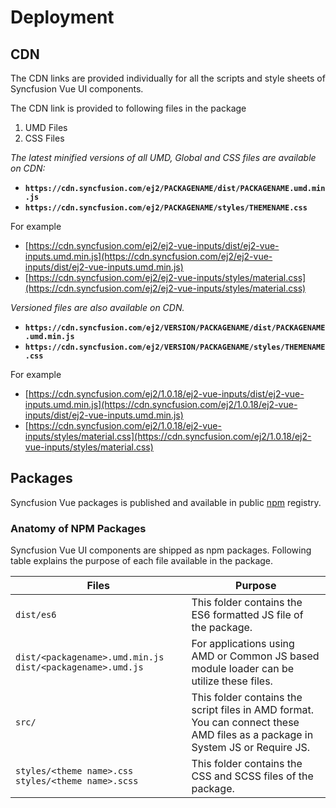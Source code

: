 # Deployment

## CDN

The CDN links are provided individually for all the scripts and style sheets of Syncfusion Vue UI components.

The CDN link is provided to following files in the package

1. UMD Files
2. CSS Files

_The latest minified versions of all UMD, Global and CSS files are available on CDN:_

* **`https://cdn.syncfusion.com/ej2/PACKAGENAME/dist/PACKAGENAME.umd.min.js`**
* **`https://cdn.syncfusion.com/ej2/PACKAGENAME/styles/THEMENAME.css`**

For example

* [https://cdn.syncfusion.com/ej2/ej2-vue-inputs/dist/ej2-vue-inputs.umd.min.js](https://cdn.syncfusion.com/ej2/ej2-vue-inputs/dist/ej2-vue-inputs.umd.min.js)
* [https://cdn.syncfusion.com/ej2/ej2-vue-inputs/styles/material.css](https://cdn.syncfusion.com/ej2/ej2-vue-inputs/styles/material.css)

_Versioned files are also available on CDN._

* **`https://cdn.syncfusion.com/ej2/VERSION/PACKAGENAME/dist/PACKAGENAME.umd.min.js`**
* **`https://cdn.syncfusion.com/ej2/VERSION/PACKAGENAME/styles/THEMENAME.css`**

For example

* [https://cdn.syncfusion.com/ej2/1.0.18/ej2-vue-inputs/dist/ej2-vue-inputs.umd.min.js](https://cdn.syncfusion.com/ej2/1.0.18/ej2-vue-inputs/dist/ej2-vue-inputs.umd.min.js)
* [https://cdn.syncfusion.com/ej2/1.0.18/ej2-vue-inputs/styles/material.css](https://cdn.syncfusion.com/ej2/1.0.18/ej2-vue-inputs/styles/material.css)

## Packages

Syncfusion Vue packages is published and available in public
[npm](https://www.npmjs.com/search?q=ej2-vue&page=1&ranking=optimal) registry.

### Anatomy of NPM Packages

Syncfusion Vue UI components are shipped as npm packages. Following table explains the purpose of each file available in the package.

|    Files                                                                  |    Purpose                                                                                                                                                                                                                                                                                   |
|---------------------------------------------------------------------------|----------------------------------------------------------------------------------------------------------------------------------------------------------------------------------------------------------------------------------------------------------------------------------------------|
|    `dist/es6`                                                               |    This folder contains the ES6 formatted JS file of   the package.                                                                                                   |
|    `dist/<packagename>.umd.min.js`   `dist/<packagename>.umd.js`              |        For applications using AMD or Common JS based   module loader can be utilize these files.                                                                                                                                                                                             |
|    `src/`                                                                   |    This folder contains the script files in AMD   format. You can connect these AMD files as a package in System JS or Require   JS.                                                                                                                                                         |
|    `styles/<theme name>.css`   `styles/<theme name>.scss`                     |    This folder contains the CSS and SCSS files of the   package.                                                                                                                                                                                                                             ||